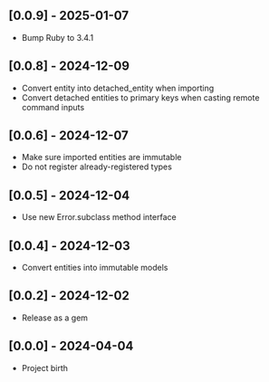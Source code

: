 ## [0.0.9] - 2025-01-07

- Bump Ruby to 3.4.1

## [0.0.8] - 2024-12-09

- Convert entity into detached_entity when importing
- Convert detached entities to primary keys when casting remote command inputs

## [0.0.6] - 2024-12-07

- Make sure imported entities are immutable
- Do not register already-registered types

## [0.0.5] - 2024-12-04

- Use new Error.subclass method interface

## [0.0.4] - 2024-12-03

- Convert entities into immutable models

## [0.0.2] - 2024-12-02

- Release as a gem

## [0.0.0] - 2024-04-04

- Project birth
